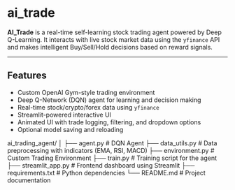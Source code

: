 # ai_trade
**AI_Trade** is a real-time self-learning stock trading agent powered by Deep Q-Learning. It interacts with live stock market data using the `yfinance` API and makes intelligent Buy/Sell/Hold decisions based on reward signals.

---

##  Features

-  Custom OpenAI Gym-style trading environment  
-  Deep Q-Network (DQN) agent for learning and decision making  
-  Real-time stock/crypto/forex data using `yfinance`  
-  Streamlit-powered interactive UI  
-  Animated UI with trade logging, filtering, and dropdown options  
-  Optional model saving and reloading

ai_trading_agent/
│
├── agent.py              # DQN Agent
├── data_utils.py         # Data preprocessing with indicators (EMA, RSI, MACD)
├── environment.py        # Custom Trading Environment
├── train.py              # Training script for the agent
├── streamlit_app.py      # Frontend dashboard using Streamlit
├── requirements.txt      # Python dependencies
└── README.md             # Project documentation



